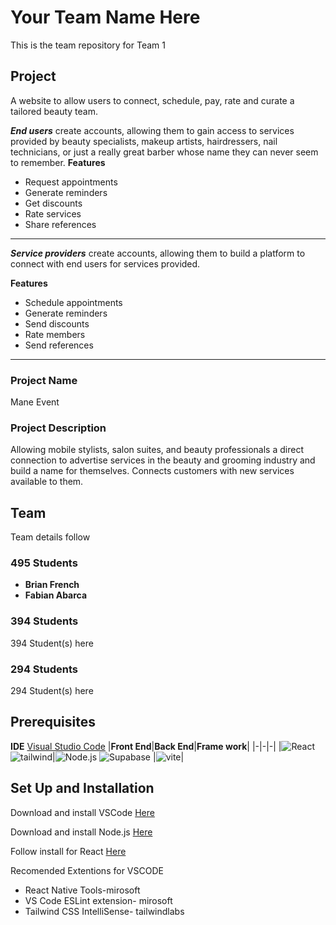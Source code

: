  # Your Team Name Here

This is the team repository for Team 1

## Project
A website to allow users to connect, schedule, pay, rate and curate a tailored beauty team.

***End users*** create accounts, allowing them to gain access to services provided by beauty specialists, makeup artists, hairdressers, nail technicians, or just a really great barber whose name they can never seem to remember.
**Features**
+ Request appointments
+ Generate reminders
+ Get discounts
+ Rate services
+ Share references
---
***Service providers*** create accounts, allowing them to build a platform to connect with end users for services provided.

**Features**
+ Schedule appointments
+ Generate reminders
+ Send discounts
+ Rate members
+ Send references
---
### Project Name
Mane Event

### Project Description  
Allowing mobile stylists, salon suites, and beauty professionals a direct connection to advertise services in the beauty and grooming industry and build a name for themselves. Connects customers with new services available to them. 

## Team

Team details follow

### 495 Students 

- **Brian French**
- **Fabian Abarca**

### 394 Students

394 Student(s) here

### 294 Students

294 Student(s) here

## Prerequisites
**IDE**  [Visual Studio Code](https://code.visualstudio.com/download)
|**Front End**|**Back End**|**Frame work**|
|-|-|-|
|![React](https://img.shields.io/badge/React-white?logo=react) ![tailwind](https://img.shields.io/badge/tailwindcss-white?logo=tailwindcss)|![Node.js](https://img.shields.io/badge/Node.js-white?logo=node.js) ![Supabase](https://img.shields.io/badge/Supabase-white?logo=Supabase)
|![vite](https://img.shields.io/badge/vite-white?logo=vite)|
## Set Up and Installation
Download and install VSCode [Here](https://code.visualstudio.com/download)

Download and install Node.js [Here](https://www.nodejs.tech/ro/download) 

Follow install for React [Here](https://react.dev/learn/editor-setup)

Recomended Extentions for VSCODE 
 + React Native Tools-mirosoft
 + VS Code ESLint extension- mirosoft 	
 + Tailwind CSS IntelliSense- tailwindlabs



